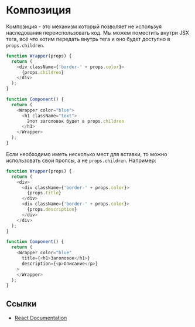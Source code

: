 # Композиция

Композиция - это механизм который позволяет не используя наследования переиспользовать код. Мы можем поместить внутри JSX тега, всё что хотим передать внутрь тега и оно будет доступно в `props.children`.

```js
function Wrapper(props) {
  return (
    <div className={'border-' + props.color}>
      {props.children}
    </div>
  );
}

function Component() {
  return (
    <Wrapper color="blue">
      <h1 className="text">
        Этот заголовок будет в props.children
      </h1>
    </Wrapper>
  );
}
```

Если необходимо иметь несколько мест для вставки, то можно использовать свои пропсы, а не `props.children`. Например:

```js
function Wrapper(props) {
  return (
    <div>
      <div className={'border-' + props.color}>
        {props.title}
      </div>
      <div className={'border-' + props.color}>
        {props.description}
      </div>
    </div>
  );
}

function Component() {
  return (
    <Wrapper color="blue"
      title={<h1>Заголовок</h1>}
      description={<p>Описание</p>}
    >
    </Wrapper>
  );
}
```

## Ссылки

- [React Documentation](https://ru.reactjs.org/docs/composition-vs-inheritance.html)
